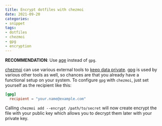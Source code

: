 ```yaml
---
title: Encrypt dotfiles with chezmoi
date: 2021-09-20
categories:
- snippet
tags:
- dotfiles
- chezmoi
- gpg
- encryption
---
```


**RECOMMENDATION**: Use [age](../chezmoi-age) instead of `gpg`.

[chezmoi](https://www.chezmoi.io/) can use various external tools to [keep data private](https://www.chezmoi.io/docs/how-to/#keep-data-private). [gpg](https://www.gnupg.org/) is used by various other tools as well, so chances are that you already have a functional setup on your system. To configure `gpg` with `chezmoi`, just set yourself as the recipient like this:

```toml
[gpg]
  recipient = "your.name@example.com"
```

Calling `chezmoi add --encrypt /path/to/secret` will now create encrypt the file with your public key which allows you to decrypt them later with your private key.

